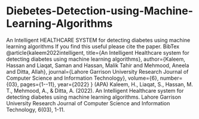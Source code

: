 # Diebetes-Detection-using-Machine-Learning-Algorithms
An Intelligent HEALTHCARE SYSTEM for detecting diabetes using machine learning algorithms
If you find this useful please cite the paper.
BibTex
@article{kaleem2022intelligent,
  title={An Intelligent Healthcare system for detecting diabetes using machine learning algorithms},
  author={Kaleem, Hassan and Liaqat, Saman and Hassan, Malik Tahir and Mehmood, Aneela and Ditta, Allah},
  journal={Lahore Garrison University Research Journal of Computer Science and Information Technology},
  volume={6},
  number={03},
  pages={1--11},
  year={2022}
}
(APA) Kaleem, H., Liaqat, S., Hassan, M. T., Mehmood, A., & Ditta, A. (2022). An Intelligent Healthcare system for detecting diabetes using machine learning algorithms. Lahore Garrison University Research Journal of Computer Science and Information Technology, 6(03), 1-11.
